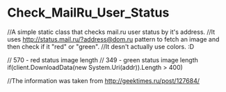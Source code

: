 # Check_MailRu_User_Status
//A simple static class that checks mail.ru user status by it's address.
//It uses http://status.mail.ru/?address@dom.ru pattern to fetch an image and then check if it "red" or "green".
//It desn't actually use colors. :D

// 570 - red status image length
// 349 - green status image length
if(client.DownloadData(new System.Uri(addr)).Length > 400)

//The information was taken from http://geektimes.ru/post/127684/
